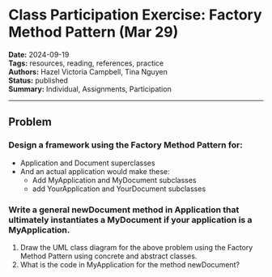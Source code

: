 # Class Participation Exercise: Factory Method Pattern (Mar 29)

**Date:** 2024-09-19  
**Tags:** resources, reading, references, practice  
**Authors:** Hazel Victoria Campbell, Tina Nguyen    
**Status:** published  
**Summary:** Individual, Assignments, Participation

----

## Problem

### Design a framework using the Factory Method Pattern for:

- Application and Document superclasses 
- And an actual application would make these:
    - Add MyApplication and MyDocument subclasses
    - add YourApplication and YourDocument subclasses

### Write a general newDocument method in Application that ultimately instantiates a MyDocument if your application is a MyApplication.

1. Draw the UML class diagram for the above problem using the Factory Method Pattern using concrete and abstract classes.
2. What is the code in MyApplication for the method newDocument?